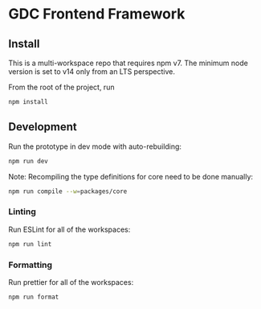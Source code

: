 # GDC Frontend Framework

## Install

This is a multi-workspace repo that requires npm v7. The minimum node version is set to v14 only from an LTS perspective.

From the root of the project, run

```bash
npm install
```

## Development

Run the prototype in dev mode with auto-rebuilding:

```bash
npm run dev
```

Note: Recompiling the type definitions for core need to be done manually:

```bash
npm run compile --w=packages/core
```

### Linting

Run ESLint for all of the workspaces:

```bash
npm run lint
```

### Formatting

Run prettier for all of the workspaces:

```bash
npm run format
```
